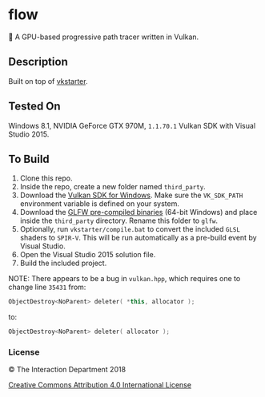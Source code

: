 # flow
🔮 A GPU-based progressive path tracer written in Vulkan. 

## Description
Built on top of [vkstarter](https://github.com/mwalczyk/vkstarter).

## Tested On
Windows 8.1, NVIDIA GeForce GTX 970M, `1.1.70.1` Vulkan SDK with Visual Studio 2015.

## To Build
1. Clone this repo.
2. Inside the repo, create a new folder named `third_party`.
3. Download the [Vulkan SDK for Windows](https://vulkan.lunarg.com/sdk/home#windows). Make sure the `VK_SDK_PATH` environment
   variable is defined on your system.
4. Download the [GLFW pre-compiled binaries](http://www.glfw.org/download.html) (64-bit Windows) and place inside the `third_party` directory. Rename this folder to `glfw`.
5. Optionally, run `vkstarter/compile.bat` to convert the included `GLSL` shaders to `SPIR-V`. This will be run automatically as a pre-build event by Visual Studio.
6. Open the Visual Studio 2015 solution file.
7. Build the included project.

NOTE: There appears to be a bug in `vulkan.hpp`, which requires one to change line `35431` from:
```cpp
ObjectDestroy<NoParent> deleter( *this, allocator );
```
to:
```cpp
ObjectDestroy<NoParent> deleter( allocator );
```

### License

:copyright: The Interaction Department 2018

[Creative Commons Attribution 4.0 International License](https://creativecommons.org/licenses/by/4.0/)

